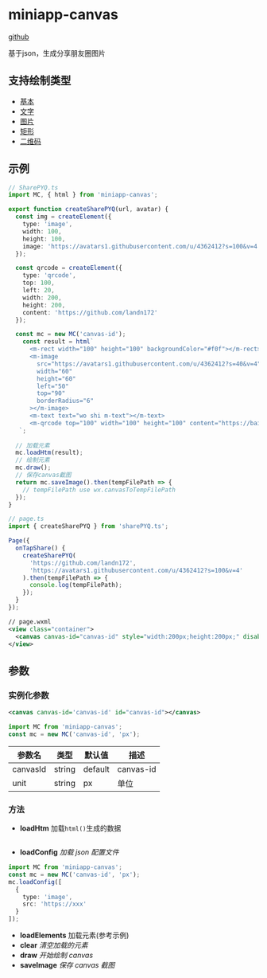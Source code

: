 # miniapp-canvas 

[github](https://landn172.github.io/miniapp-canvas/)

基于json，生成分享朋友圈图片

## 支持绘制类型

- [基本](elements/base.md)
- [文字](elements/text.md)
- [图片](elements/image.md)
- [矩形](elements/rect.md)
- [二维码](elements/qrcode.md)

## 示例

```ts
// SharePYQ.ts
import MC, { html } from 'miniapp-canvas';

export function createSharePYQ(url, avatar) {
  const img = createElement({
    type: 'image',
    width: 100,
    height: 100,
    image: 'https://avatars1.githubusercontent.com/u/4362412?s=100&v=4'
  });

  const qrcode = createElement({
    type: 'qrcode',
    top: 100,
    left: 20,
    width: 200,
    height: 200,
    content: 'https://github.com/landn172'
  });

  const mc = new MC('canvas-id');
	const result = html`
      <m-rect width="100" height="100" backgroundColor="#f0f"></m-rect>
      <m-image
        src="https://avatars1.githubusercontent.com/u/4362412?s=40&v=4"
        width="60"
        height="60"
        left="50"
        top="90"
        borderRadius="6"
      ></m-image>
      <m-text text="wo shi m-text"></m-text>
      <m-qrcode top="100" width="100" height="100" content="https://baidu.com/"/>
   `;
  
  // 加载元素
  mc.loadHtm(result);
  // 绘制元素
  mc.draw();
  // 保存canvas截图
  return mc.saveImage().then(tempFilePath => {
    // tempFilePath use wx.canvasToTempFilePath
  });
}
```

```ts
// page.ts
import { createSharePYQ } from 'sharePYQ.ts';

Page({
  onTapShare() {
    createSharePYQ(
      'https://github.com/landn172',
      'https://avatars1.githubusercontent.com/u/4362412?s=100&v=4'
    ).then(tempFilePath => {
      console.log(tempFilePath);
    });
  }
});
```

```xml
// page.wxml
<view class="container">
  <canvas canvas-id="canvas-id" style="width:200px;height:200px;" disable-scroll="true"></canvas>
</view>
```

## 参数

### 实例化参数

```xml
<canvas canvas-id='canvas-id' id="canvas-id"></canvas>
```

```ts
import MC from 'miniapp-canvas';
const mc = new MC('canvas-id', 'px');
```

| 参数名   | 类型   | 默认值  | 描述         |
| -------- | ------ | ------- | ------------ |
| canvasId | string | default | canvas-id |
| unit     | string | px      | 单位         |

### 方法

* **loadHtm** 加载`html()`生成的数据

```ts

```



- **loadConfig** _加载 json 配置文件_

```ts
import MC from 'miniapp-canvas';
const mc = new MC('canvas-id', 'px');
mc.loadConfig([
  {
    type: 'image',
    src: 'https://xxx'
  }
]);
```

- **loadElements** 加载元素(参考示例)
- **clear** _清空加载的元素_
- **draw** _开始绘制 canvas_
- **saveImage** _保存 canvas 截图_
